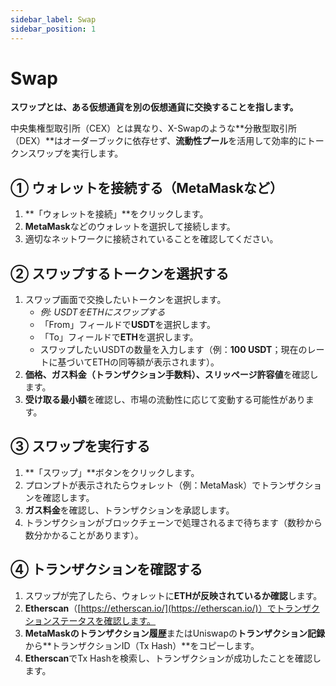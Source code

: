 ```yaml
---
sidebar_label: Swap
sidebar_position: 1
---
```


# Swap

**スワップとは、ある仮想通貨を別の仮想通貨に交換することを指します。**

中央集権型取引所（CEX）とは異なり、X-Swapのような**分散型取引所（DEX）**はオーダーブックに依存せず、**流動性プール**を活用して効率的にトークンスワップを実行します。

## **① ウォレットを接続する（MetaMaskなど）**

1. **「ウォレットを接続」**をクリックします。
2. **MetaMask**などのウォレットを選択して接続します。
3. 適切なネットワークに接続されていることを確認してください。

## **② スワップするトークンを選択する**

1. スワップ画面で交換したいトークンを選択します。
   - *例: USDTをETHにスワップする*
   - 「From」フィールドで**USDT**を選択します。
   - 「To」フィールドで**ETH**を選択します。
   - スワップしたいUSDTの数量を入力します（例：**100 USDT**；現在のレートに基づいてETHの同等額が表示されます）。
2. **価格、ガス料金（トランザクション手数料）、スリッページ許容値**を確認します。
3. **受け取る最小額**を確認し、市場の流動性に応じて変動する可能性があります。

## **③ スワップを実行する**

1. **「スワップ」**ボタンをクリックします。
2. プロンプトが表示されたらウォレット（例：MetaMask）でトランザクションを確認します。
3. **ガス料金**を確認し、トランザクションを承認します。
4. トランザクションがブロックチェーンで処理されるまで待ちます（数秒から数分かかることがあります）。

## **④ トランザクションを確認する**

1. スワップが完了したら、ウォレットに**ETHが反映されているか確認**します。
2. **Etherscan**（[https://etherscan.io/](https://etherscan.io/)）でトランザクションステータスを確認します。
3. **MetaMaskのトランザクション履歴**またはUniswapの**トランザクション記録**から**トランザクションID（Tx Hash）**をコピーします。
4. **Etherscan**でTx Hashを検索し、トランザクションが成功したことを確認します。